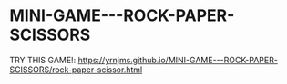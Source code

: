 # MINI-GAME---ROCK-PAPER-SCISSORS

TRY THIS GAME!:
https://yrnjms.github.io/MINI-GAME---ROCK-PAPER-SCISSORS/rock-paper-scissor.html
